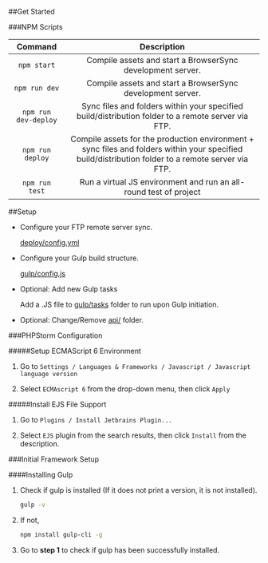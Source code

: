 ##Get Started

###NPM Scripts

| Command                   | Description                                                   |
|:-------------------------:|:-------------------------------------------------------------:|
| `npm start`             | Compile assets and start a BrowserSync development server.   | 
| `npm run dev`             | Compile assets and start a BrowserSync development server.     | 
| `npm run dev-deploy`      | Sync files and folders within your specified build/distribution folder to a remote server via FTP. | 
| `npm run deploy`      | Compile assets for the production environment + sync files and folders within your specified build/distribution folder to a remote server via FTP. | 
| `npm run test`      | Run a virtual JS environment and run an all-round test of project | 

##Setup

- Configure your FTP remote server sync.

    [deploy/config.yml](deploy/config.yml)

- Configure your Gulp build structure.

    [gulp/config.js](gulp/config.js)

- Optional: Add new Gulp tasks
    
    Add a .JS file to [gulp/tasks](gulp/tasks) folder to run upon Gulp initiation.

- Optional: Change/Remove [api/](api/) folder.



###PHPStorm Configuration

#####Setup ECMAScript 6 Environment
1. Go to
```Settings / Languages & Frameworks / Javascript / Javascript language version ```

2. Select ```ECMAscript 6``` from the drop-down menu, then click ```Apply```

#####Install EJS File Support
1. Go to
```Plugins / Install Jetbrains Plugin... ```

2. Select ```EJS``` plugin from the search results, then click ```Install``` from the description.


###Initial Framework Setup

####Installing Gulp

1. Check if gulp is installed (If it does not print a version, it is not installed).
    ```bash
    gulp -v
    ```

2. If not,
    ```bash
    npm install gulp-cli -g
    ```
3. Go to **step 1** to check if gulp has been successfully installed.